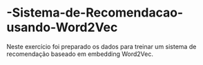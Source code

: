 # -Sistema-de-Recomendacao-usando-Word2Vec



Neste exercício foi preparado os dados para treinar um sistema de recomendação baseado em embedding Word2Vec.
